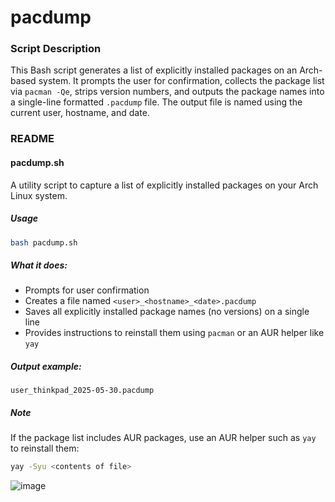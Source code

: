 # pacdump

### Script Description

This Bash script generates a list of explicitly installed packages on an Arch-based system. It prompts the user for confirmation, collects the package list via `pacman -Qe`, strips version numbers, and outputs the package names into a single-line formatted `.pacdump` file. The output file is named using the current user, hostname, and date.

### README

#### pacdump.sh

A utility script to capture a list of explicitly installed packages on your Arch Linux system.

##### Usage

```bash
bash pacdump.sh
```

##### What it does:

* Prompts for user confirmation
* Creates a file named `<user>_<hostname>_<date>.pacdump`
* Saves all explicitly installed package names (no versions) on a single line
* Provides instructions to reinstall them using `pacman` or an AUR helper like `yay`

##### Output example:

```
user_thinkpad_2025-05-30.pacdump
```

##### Note

If the package list includes AUR packages, use an AUR helper such as `yay` to reinstall them:

```bash
yay -Syu <contents of file>
```

![image](https://github.com/user-attachments/assets/f53132fb-5b17-41a1-871b-94ca4584090f)
